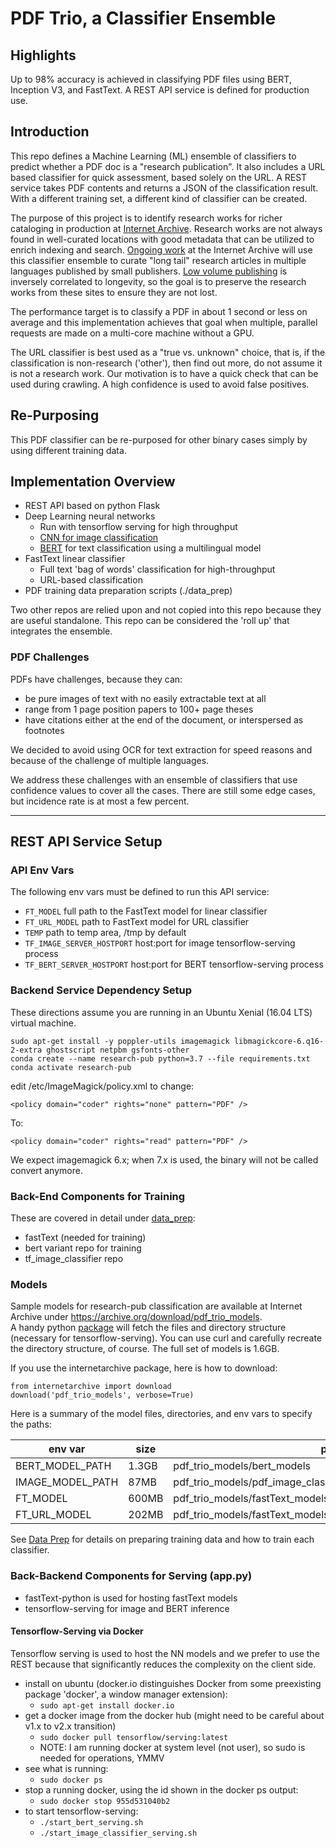 #                  PDF Trio, a Classifier Ensemble

##          Highlights
Up to 98% accuracy is achieved in classifying PDF files using BERT, Inception V3, and FastText. 
A REST API service is defined for production use. 

##          Introduction
This repo defines a Machine Learning (ML) ensemble of classifiers to predict whether a PDF doc is a 
"research publication". It also includes a URL based classifier for quick assessment, based solely on 
the URL. 
A REST service takes PDF contents and returns a JSON of the classification result. 
With a different training set, a different kind of classifier can be created. 

The purpose of this project is to identify research works for richer cataloging in production 
at [Internet Archive](https://archive.org). Research 
works are not always found in well-curated locations with good metadata that can be utilized 
to enrich indexing and search. [Ongoing work](https://blog.dshr.org/2015/04/preserving-long-form-digital-humanities.html) 
at the Internet Archive will use this classifier ensemble
to curate "long tail" research articles in multiple languages published by small publishers. 
[Low volume publishing](https://blog.dshr.org/2017/01/the-long-tail-of-non-english-science.html) is 
inversely correlated to longevity, so the goal is to preserve the research
works from these sites to ensure they are not lost.  

The performance target is to classify a PDF in about 1 second or less on average and this 
implementation achieves that goal when multiple, parallel requests are made on a 
multi-core machine without a GPU. 

The URL classifier is best used as a "true vs. unknown" choice, that is, if the classification is 
non-research ('other'), then find out more, do not assume it is not a research work. 
Our motivation is to have a quick check that can be used
during crawling. A high confidence is used to avoid false positives. 

##          Re-Purposing
This PDF classifier can be re-purposed for other binary cases simply by using different training data.  

##           Implementation Overview

* REST API based on python Flask
* Deep Learning neural networks 
  * Run with tensorflow serving for high throughput
  * [CNN for image classification](data_prep/README.md)
  * [BERT](bert_data_prep/README.md) for text classification using a multilingual model
* FastText linear classifier
  * Full text 'bag of words' classification for high-throughput
  * URL-based classification
* PDF training data preparation scripts (./data_prep)

Two other repos are relied upon and not copied into this repo because they are useful standalone. This repo 
can be considered the 'roll up' that integrates the ensemble.  

### PDF Challenges

PDFs have challenges, because they can: 
* be pure images of text with no easily extractable text at all 
* range from 1 page position papers to 100+ page theses
* have citations either at the end of the document, or interspersed as footnotes 

We decided to avoid using OCR for text extraction for speed reasons and because of the challenge of multiple languages.  

We address these challenges with an ensemble of classifiers that use confidence values
to cover all the cases. There are still some edge cases, but incidence rate is at most a few percent.


---

##                           REST API Service Setup 

### API Env Vars

The following env vars must be defined to run this API service:

- `FT_MODEL` full path to the FastText model for linear classifier
- `FT_URL_MODEL` path to FastText model for URL classifier
- `TEMP` path to temp area, /tmp by default
- `TF_IMAGE_SERVER_HOSTPORT` host:port for image tensorflow-serving process
- `TF_BERT_SERVER_HOSTPORT` host:port for BERT tensorflow-serving process

### Backend Service Dependency Setup

These directions assume you are running in an Ubuntu Xenial (16.04 LTS) virtual machine.

```
sudo apt-get install -y poppler-utils imagemagick libmagickcore-6.q16-2-extra ghostscript netpbm gsfonts-other
conda create --name research-pub python=3.7 --file requirements.txt
conda activate research-pub
```
edit /etc/ImageMagick/policy.xml to change: 
```
<policy domain="coder" rights="none" pattern="PDF" />
```
To: 
```
<policy domain="coder" rights="read" pattern="PDF" />
```

We expect imagemagick 6.x; when 7.x is used, the binary will not be called convert anymore.

### Back-End Components for Training
These are covered in detail under [data_prep](data_prep/README.md):
- fastText (needed for training)
- bert variant repo for training
- tf_image_classifier repo

### Models
Sample models for research-pub classification are available at Internet Archive under 
https://archive.org/download/pdf_trio_models.  
A handy python [package](https://archive.org/services/docs/api/internetarchive/quickstart.html#downloading) will 
fetch the files and directory structure (necessary for tensorflow-serving).
You can use curl and carefully recreate the directory structure, of course. The full set of models
is 1.6GB.

If you use the internetarchive package, here is how to download:
```
from internetarchive import download
download('pdf_trio_models', verbose=True)
```
Here is a summary of the model files, directories, and env vars to specify the paths:

| env var | size | path | Used By |
| ------- | ---- | ------- | ------- |
| BERT_MODEL_PATH | 1.3GB | pdf_trio_models/bert_models | start_bert_serving.sh |
| IMAGE_MODEL_PATH | 87MB | pdf_trio_models/pdf_image_classifier_model | start_image_classifier_serving.sh |
| FT_MODEL          | 600MB | pdf_trio_models/fastText_models/dataset20000_20190818.bin | start_api_service.sh |
| FT_URL_MODEL      | 202MB | pdf_trio_models/fastText_models/url_dataset20000_20190817.bin | start_api_service.sh |


See [Data Prep](data_prep/README.md) for details on preparing training data and how to train each classifier.

### Back-Backend Components for Serving (app.py)

- fastText-python is used for hosting fastText models
- tensorflow-serving for image and BERT inference

#### Tensorflow-Serving via Docker

Tensorflow serving is used to host the NN models and we prefer to use the REST because that significantly 
reduces the complexity on the client side.  

- install on ubuntu (docker.io distinguishes Docker from some preexisting package 'docker', a window manager extension):
  - `sudo apt-get install docker.io`
- get a docker image from the docker hub  (might need to be careful about v1.x to v2.x transition)
  - `sudo docker pull tensorflow/serving:latest`
  - NOTE: I am running docker at system level (not user), so sudo is needed for operations, YMMV
- see what is running:
  - `sudo docker ps`
- stop a running docker, using the id shown in the docker ps output:
  - `sudo docker stop 955d531040b2`
- to start tensorflow-serving:
  - `./start_bert_serving.sh`
  - `./start_image_classifier_serving.sh`
